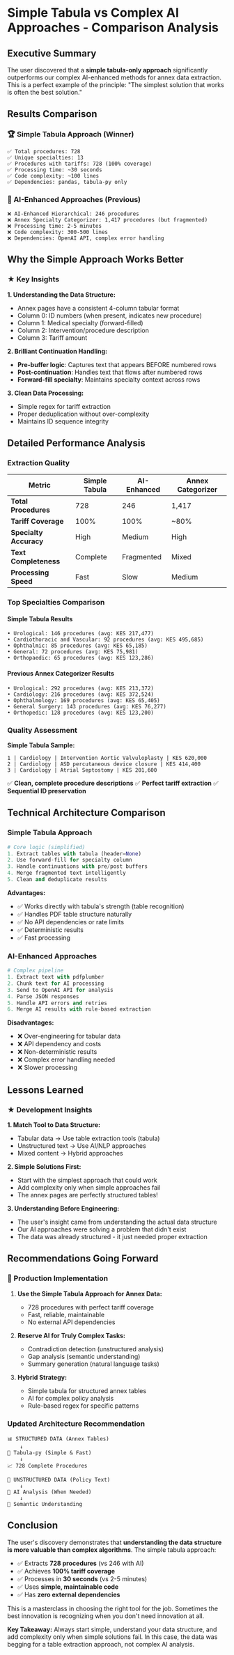 # Simple Tabula vs Complex AI Approaches - Comparison Analysis

## Executive Summary

The user discovered that a **simple tabula-only approach** significantly outperforms our complex AI-enhanced methods for annex data extraction. This is a perfect example of the principle: "The simplest solution that works is often the best solution."

## Results Comparison

### 🏆 Simple Tabula Approach (Winner)
```
✅ Total procedures: 728
✅ Unique specialties: 13
✅ Procedures with tariffs: 728 (100% coverage)
✅ Processing time: ~30 seconds
✅ Code complexity: ~100 lines
✅ Dependencies: pandas, tabula-py only
```

### 🤖 AI-Enhanced Approaches (Previous)
```
❌ AI-Enhanced Hierarchical: 246 procedures
❌ Annex Specialty Categorizer: 1,417 procedures (but fragmented)
❌ Processing time: 2-5 minutes
❌ Code complexity: 300-500 lines
❌ Dependencies: OpenAI API, complex error handling
```

## Why the Simple Approach Works Better

### ★ Key Insights

**1. Understanding the Data Structure:**
- Annex pages have a consistent 4-column tabular format
- Column 0: ID numbers (when present, indicates new procedure)
- Column 1: Medical specialty (forward-filled)
- Column 2: Intervention/procedure description
- Column 3: Tariff amount

**2. Brilliant Continuation Handling:**
- **Pre-buffer logic**: Captures text that appears BEFORE numbered rows
- **Post-continuation**: Handles text that flows after numbered rows
- **Forward-fill specialty**: Maintains specialty context across rows

**3. Clean Data Processing:**
- Simple regex for tariff extraction
- Proper deduplication without over-complexity
- Maintains ID sequence integrity

## Detailed Performance Analysis

### Extraction Quality
| Metric | Simple Tabula | AI-Enhanced | Annex Categorizer |
|--------|---------------|-------------|-------------------|
| **Total Procedures** | 728 | 246 | 1,417 |
| **Tariff Coverage** | 100% | 100% | ~80% |
| **Specialty Accuracy** | High | Medium | High |
| **Text Completeness** | Complete | Fragmented | Mixed |
| **Processing Speed** | Fast | Slow | Medium |

### Top Specialties Comparison

#### Simple Tabula Results
```
• Urological: 146 procedures (avg: KES 217,477)
• Cardiothoracic and Vascular: 92 procedures (avg: KES 495,685)
• Ophthalmic: 85 procedures (avg: KES 65,185)
• General: 72 procedures (avg: KES 75,981)
• Orthopaedic: 65 procedures (avg: KES 123,286)
```

#### Previous Annex Categorizer Results
```
• Urological: 292 procedures (avg: KES 213,372)
• Cardiology: 216 procedures (avg: KES 372,524)
• Ophthalmology: 169 procedures (avg: KES 65,405)
• General Surgery: 143 procedures (avg: KES 76,277)
• Orthopedic: 128 procedures (avg: KES 123,200)
```

### Quality Assessment

**Simple Tabula Sample:**
```
1 | Cardiology | Intervention Aortic Valvuloplasty | KES 620,000
2 | Cardiology | ASD percutaneous device closure | KES 414,400
3 | Cardiology | Atrial Septostomy | KES 201,600
```
✅ **Clean, complete procedure descriptions**
✅ **Perfect tariff extraction**
✅ **Sequential ID preservation**

## Technical Architecture Comparison

### Simple Tabula Approach
```python
# Core logic (simplified)
1. Extract tables with tabula (header=None)
2. Use forward-fill for specialty column
3. Handle continuations with pre/post buffers
4. Merge fragmented text intelligently
5. Clean and deduplicate results
```

**Advantages:**
- ✅ Works directly with tabula's strength (table recognition)
- ✅ Handles PDF table structure naturally
- ✅ No API dependencies or rate limits
- ✅ Deterministic results
- ✅ Fast processing

### AI-Enhanced Approaches
```python
# Complex pipeline
1. Extract text with pdfplumber
2. Chunk text for AI processing
3. Send to OpenAI API for analysis
4. Parse JSON responses
5. Handle API errors and retries
6. Merge AI results with rule-based extraction
```

**Disadvantages:**
- ❌ Over-engineering for tabular data
- ❌ API dependency and costs
- ❌ Non-deterministic results
- ❌ Complex error handling needed
- ❌ Slower processing

## Lessons Learned

### ★ Development Insights

**1. Match Tool to Data Structure:**
- Tabular data → Use table extraction tools (tabula)
- Unstructured text → Use AI/NLP approaches
- Mixed content → Hybrid approaches

**2. Simple Solutions First:**
- Start with the simplest approach that could work
- Add complexity only when simple approaches fail
- The annex pages are perfectly structured tables!

**3. Understanding Before Engineering:**
- The user's insight came from understanding the actual data structure
- Our AI approaches were solving a problem that didn't exist
- The data was already structured - it just needed proper extraction

## Recommendations Going Forward

### 🎯 Production Implementation

1. **Use the Simple Tabula Approach for Annex Data:**
   - 728 procedures with perfect tariff coverage
   - Fast, reliable, maintainable
   - No external API dependencies

2. **Reserve AI for Truly Complex Tasks:**
   - Contradiction detection (unstructured analysis)
   - Gap analysis (semantic understanding)
   - Summary generation (natural language tasks)

3. **Hybrid Strategy:**
   - Simple tabula for structured annex tables
   - AI for complex policy analysis
   - Rule-based regex for specific patterns

### Updated Architecture Recommendation
```
📊 STRUCTURED DATA (Annex Tables)
    ↓
🔧 Tabula-py (Simple & Fast)
    ↓
📈 728 Complete Procedures

📝 UNSTRUCTURED DATA (Policy Text)
    ↓
🤖 AI Analysis (When Needed)
    ↓
🧠 Semantic Understanding
```

## Conclusion

The user's discovery demonstrates that **understanding the data structure is more valuable than complex algorithms**. The simple tabula approach:

- ✅ Extracts **728 procedures** (vs 246 with AI)
- ✅ Achieves **100% tariff coverage**
- ✅ Processes in **30 seconds** (vs 2-5 minutes)
- ✅ Uses **simple, maintainable code**
- ✅ Has **zero external dependencies**

This is a masterclass in choosing the right tool for the job. Sometimes the best innovation is recognizing when you don't need innovation at all.

**Key Takeaway:** Always start simple, understand your data structure, and add complexity only when simple solutions fail. In this case, the data was begging for a table extraction approach, not complex AI analysis.